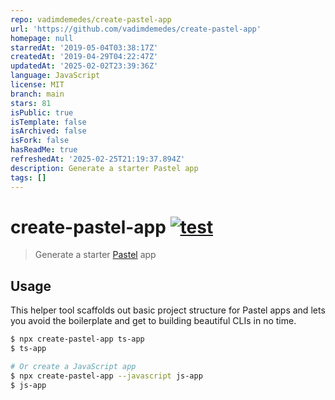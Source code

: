 ```yaml
---
repo: vadimdemedes/create-pastel-app
url: 'https://github.com/vadimdemedes/create-pastel-app'
homepage: null
starredAt: '2019-05-04T03:38:17Z'
createdAt: '2019-04-29T04:22:47Z'
updatedAt: '2025-02-02T23:39:36Z'
language: JavaScript
license: MIT
branch: main
stars: 81
isPublic: true
isTemplate: false
isArchived: false
isFork: false
hasReadMe: true
refreshedAt: '2025-02-25T21:19:37.894Z'
description: Generate a starter Pastel app
tags: []
---
```


# create-pastel-app [![test](https://github.com/vadimdemedes/create-pastel-app/workflows/test/badge.svg)](https://github.com/vadimdemedes/create-pastel-app/actions)

> Generate a starter [Pastel](https://github.com/vadimdemedes/pastel) app

## Usage

This helper tool scaffolds out basic project structure for Pastel apps and lets you avoid the boilerplate and get to building beautiful CLIs in no time.

```bash
$ npx create-pastel-app ts-app
$ ts-app

# Or create a JavaScript app
$ npx create-pastel-app --javascript js-app
$ js-app
```
